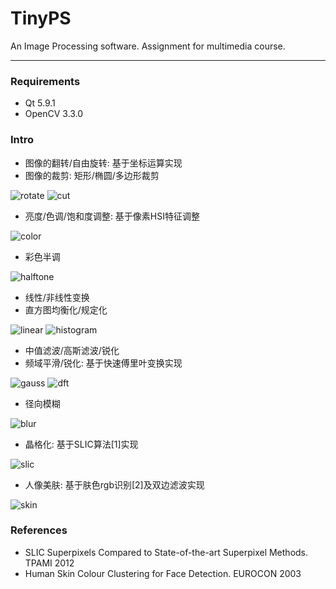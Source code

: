 # TinyPS
An Image Processing software. Assignment for multimedia course.
***

### Requirements
* Qt 5.9.1
* OpenCV 3.3.0

### Intro
* 图像的翻转/自由旋转: 基于坐标运算实现
* 图像的裁剪: 矩形/椭圆/多边形裁剪

![rotate](/gallary/rotate.png)
![cut](/gallary/cut.png)

* 亮度/色调/饱和度调整: 基于像素HSI特征调整

![color](/gallary/color.png)

* 彩色半调

![halftone](/gallary/halftone.png)

* 线性/非线性变换
* 直方图均衡化/规定化

![linear](/gallary/linear.png)
![histogram](/gallary/histogram.png)

* 中值滤波/高斯滤波/锐化
* 频域平滑/锐化: 基于快速傅里叶变换实现

![gauss](/gallary/gauss.png)
![dft](/gallary/dft.png)

* 径向模糊

![blur](/gallary/blur.png)

* 晶格化: 基于SLIC算法[1]实现

![slic](/gallary/slic.png)

* 人像美肤: 基于肤色rgb识别[2]及双边滤波实现

![skin](/gallary/skin.png)

### References
* SLIC Superpixels Compared to State-of-the-art Superpixel Methods. TPAMI 2012
* Human Skin Colour Clustering for Face Detection. EUROCON 2003
